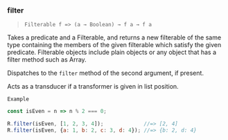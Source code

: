 ### filter

> ```Filterable f => (a → Boolean) → f a → f a```

Takes a predicate and a Filterable, and returns a new filterable of the same type containing the members of the given filterable which satisfy the given predicate. Filterable objects include plain objects or any object that has a filter method such as Array.

Dispatches to the `filter` method of the second argument, if present.

Acts as a transducer if a transformer is given in list position.

`Example`

```js
const isEven = n => n % 2 === 0;

R.filter(isEven, [1, 2, 3, 4]);             //=> [2, 4]
R.filter(isEven, {a: 1, b: 2, c: 3, d: 4}); //=> {b: 2, d: 4}
```